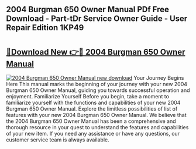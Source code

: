## 2004 Burgman 650 Owner Manual PDf Free Download - Part-tDr Service Owner Guide - User Repair Edition 1KP49

# <h2><a href="http://bc77648.oget.top/?id=2004+Burgman+650+Owner+Manual">🔗Download New 👉🔴 2004 Burgman 650 Owner Manual</a></h2>

[![2004 Burgman 650 Owner Manual new download](https://i.imgur.com/5g1atiW.png)](http://bc77648.oget.top/?id=2004+Burgman+650+Owner+Manual)
Your Journey Begins Here This manual marks the beginning of your journey with your new 2004 Burgman 650 Owner Manual, guiding you towards successful operation and enjoyment. Familiarize Yourself Before you begin, take a moment to familiarize yourself with the functions and capabilities of your new 2004 Burgman 650 Owner Manual. Explore the limitless possibilities of list of features with your new 2004 Burgman 650 Owner Manual. We believe that the 2004 Burgman 650 Owner Manual has been a comprehensive and thorough resource in your quest to understand the features and capabilities of your new item. If you need any assistance or have any questions, our customer service team is always available.
